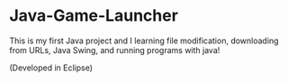# Java-Game-Launcher

This is my first Java project and I learning file modification, downloading from URLs, Java Swing, and running programs with java!

(Developed in Eclipse)
